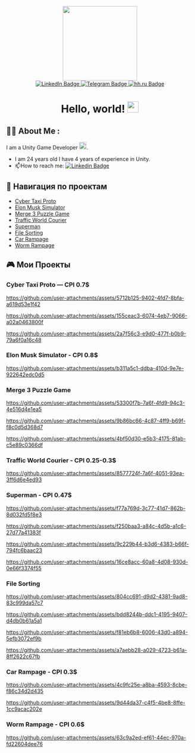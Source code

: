 <div id="header" align="center">
  <img src="https://i.ibb.co/NTYpSvD/IMG-5153.png" width="200"/>

  <div id="badges">
  <a href="https://www.linkedin.com/in/egor-neugodov-3927a61b8/">
    <img src="https://img.shields.io/badge/LinkedIn-blue?style=for-the-badge&logo=linkedin&logoColor=white" alt="LinkedIn Badge"/>

  <a href="https://t.me/EgorOMalley">
    <img src="https://img.shields.io/badge/Telegram-blue?style=for-the-badge&logo=telegram&logoColor=white" alt="Telegram Badge"/>
  </a>

   </a>
  <a href="https://hh.ru/resume/92cd19bdff07d933400039ed1f32464f704c36">
    <img src="https://img.shields.io/badge/hh.ru-red?style=for-the-badge&logo=hh.ru&logoColor=white" alt="hh.ru Badge"/>
  </a>

<h1>
  Hello, world!
  <img src="https://media.giphy.com/media/hvRJCLFzcasrR4ia7z/giphy.gif" width="30px"/>
</h1>
</div>
</div>

## :woman_technologist: About Me :
I am a Unity Game Developer  <img src="https://companieslogo.com/img/orig/U-ea48bc1d.png?t=1720244494" width="20">.

- I am 24 years old I have 4 years of experience in Unity.
- :mailbox:How to reach me: [![Linkedin Badge](https://img.shields.io/badge/Egor-blue?style=flat&logo=Telegram&logoColor=white)](https://t.me/EgorOMalley)

## 📂 Навигация по проектам
- [Cyber Taxi Proto](#cyber-taxi-proto)
- [Elon Musk Simulator](#elon-musk-simulator)
- [Merge 3 Puzzle Game](#merge-3-puzzle-game)
- [Traffic World Courier](#traffic-world-courier)
- [Superman](#superman)
- [File Sorting](#file-sorting)
- [Car Rampage](#car-rampage)
- [Worm Rampage](#worm-rampage)

## 🎮 Мои Проекты

### <a name="cyber-taxi-proto"></a>Cyber Taxi Proto — CPI 0.7$
https://github.com/user-attachments/assets/5712b125-9402-4fd7-8bfa-a619d53e1f42

https://github.com/user-attachments/assets/155ceac3-6074-4eb7-9066-a02a0463800f

https://github.com/user-attachments/assets/2a7f56c3-e9d0-477f-b0b9-79a6f0a16c48

### <a name="elon-musk-simulator"></a>Elon Musk Simulator - CPI 0.8$
https://github.com/user-attachments/assets/b311a5c1-ddba-410d-9e7e-922642edc0d5

### <a name="merge-3-puzzle-game"></a>Merge 3 Puzzle Game
https://github.com/user-attachments/assets/53300f7b-7a6f-4fd9-94c3-4e516d4e1ea5

https://github.com/user-attachments/assets/9b86bc66-4c87-4ff9-b69f-f8c0d5d368d7

https://github.com/user-attachments/assets/4bf50d30-e5b3-4175-81ab-c5e89c0366df

### <a name="traffic-world-courier"></a>Traffic World Courier - CPI 0.25-0.3$
https://github.com/user-attachments/assets/8577724f-7a6f-4051-93ea-3ff6d6e4ed93

### <a name="superman"></a>Superman - CPI 0.47$
https://github.com/user-attachments/assets/f77a769d-3c77-41d7-862b-8d032fd5f8e3

https://github.com/user-attachments/assets/f250baa3-a84c-4d5b-a1c6-27d77a41383f

https://github.com/user-attachments/assets/9c229b44-b3d6-4383-b66f-794fc6baac23

https://github.com/user-attachments/assets/16ce8acc-60a8-4d08-930d-0e66f3374f55

### <a name="file-sorting"></a>File Sorting
https://github.com/user-attachments/assets/804cc691-d9d2-4381-9ad8-83c999da57c7

https://github.com/user-attachments/assets/bdd8244b-ddc1-4195-9407-d4db0b61a5a1

https://github.com/user-attachments/assets/f81eb6b8-6006-43d0-a894-5efb3072ef9b

https://github.com/user-attachments/assets/a7aebb28-a029-4723-b61a-8ff2622c67fb

### <a name="car-rampage"></a>Car Rampage - CPI 0.3$
https://github.com/user-attachments/assets/4c9fc25e-a8ba-4593-8cbe-f86c34d2d435

https://github.com/user-attachments/assets/9d44da37-c4f5-4be8-8ffe-1cc9acac202e

### <a name="worm-rampage"></a>Worm Rampage - CPI 0.6$

https://github.com/user-attachments/assets/63c9a2ed-ef61-44ec-970a-fd22604dee76

